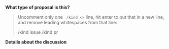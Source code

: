 <!--  Thanks for sending a discussion proposal! Here's some tips for you:

Please read the README.md file to understand how the discussions take place and make sure that
you understand that you have to be willing to discuss about the topic you are proposing other than proposing it.
-->

**What type of proposal is this?**

> Uncomment only one ` /kind <>` line, hit enter to put that in a new line, and remove leading whitespaces from that line:
>
> /kind issue
> /kind pr

**Details about the discussion**

<!-- Give some details on what you want to discuss, add any links you think might be useful
for those that will come and upvote this for discussion in the office hours. -->

